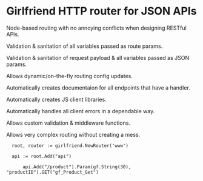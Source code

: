 # Girlfriend HTTP router for JSON APIs

Node-based routing with no annoying conflicts when designing RESTful APIs.

Validation & sanitation of all variables passed as route params.

Validation & sanitation of request payload & all variables passed as JSON params.

Allows dynamic/on-the-fly routing config updates.

Automatically creates documentaion for all endpoints that have a handler.

Automatically creates JS client libraries.

Automatically handles all client errors in a dependable way.

Allows custom validation & middleware functions.

Allows very complex routing without creating a mess.

```
  root, router := girlfriend.NewRouter('www')

  api := root.Add("api")
  
      api.Add("/product").Param(gf.String(30), "productID").GET("gf_Product_Get")

```
